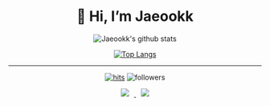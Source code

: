 #### <div align=center><h1>👋 Hi, I’m Jaeookk </h1></div>

<div align=center>

  ![Jaeookk's github stats](https://github-readme-stats.vercel.app/api?username=Jaeookk&show_icons=true&theme=radical)
  
  [![Top Langs](https://github-readme-stats.vercel.app/api/top-langs/?username=Jaeookk&layout=compact&theme=dracula)](https://github.com/metleeha)

  <hr>

  [![hits](https://hits.seeyoufarm.com/api/count/incr/badge.svg?url=https%3A%2F%2Fgithub.com%2Fohbyul&count_bg=%237A7A7A&title_bg=%23FFADCC&icon=reverbnation.svg&icon_color=%23FF0000&title=hits&edge_flat=false)](https://hits.seeyoufarm.com)
![followers](https://img.shields.io/github/followers/Jaeookk?style=social)
  
<a href="https://velog.io/@wodnr0710">
  <img
src="http://img.shields.io/badge/-Tech%20Blog-655ced?style=flat&logo=github&link=https://velog.io/@wodnr0710"
style="height : auto; margin-left : 10px; margin-right : 10px;"/>
</a> 
</a> <a href="mailto:wodnr0710@gmail.com">
  <img
src="https://img.shields.io/badge/Gmail-d14836?style=flat-square&logo=Gmail&logoColor=white&link=mailto:wodnr0710@gmail.com"
style="height : auto; margin-left : 10px; margin-right : 10px;"/>
</a>

</div>

<!--
**Jaeookk/Jaeookk** is a ✨ _special_ ✨ repository because its `README.md` (this file) appears on your GitHub profile.

Here are some ideas to get you started:

- 🔭 I’m currently working on ...
- 🌱 I’m currently learning ...
- 👯 I’m looking to collaborate on ...
- 🤔 I’m looking for help with ...
- 💬 Ask me about ...
- 📫 How to reach me: ...
- 😄 Pronouns: ...
- ⚡ Fun fact: ...
-->

